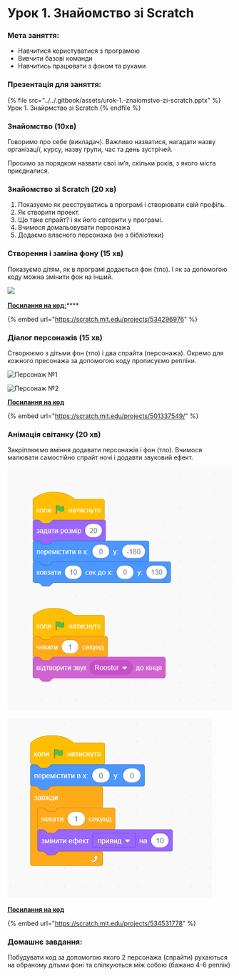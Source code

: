 # Урок 1. Знайомство зі Scratch

### Мета заняття:

* Навчитися користуватися з програмою
* Вивчити базові команди
* Навчитись працювати з фоном та рухами

### Презентація для заняття:

{% file src="../../.gitbook/assets/urok-1.-znaiomstvo-zi-scratch.pptx" %}
Урок 1. Знайрмство зі Scratch
{% endfile %}

### **Знайомство (10хв)**

Говоримо про себе (викладач). Важливо назватися, нагадати назву організації, курсу, назву групи, час та день зустрічей.

Просимо за порядком назвати свої ім’я, скільки років, з якого міста приєдналися.

### Знайомство зі Scratch (20 хв)

1. Показуємо як реєструватись в програмі і створювати свій профіль.
2. Як створити проект.
3. Що таке спрайт? і як його свторити у програмі.
4. Вчимося домальовувати персонажа
5. Додаємо власного персонажа (не з бібліотеки)

### Створення і заміна фону (15 хв)

Показуємо дітям, як в програмі додається фон (тло). І як за допомогою коду можна змінити фон на інший.

![](../../.gitbook/assets/scratch\_lesson1\_background.png)

[**Посилання на код:**](https://scratch.mit.edu/projects/534296976)****

{% embed url="https://scratch.mit.edu/projects/534296976" %}

### Діалог персонажів (15 хв)

Створюємо з дітьми фон (тло) і два спрайта (персонажа). Окремо для кожного пресонажа за допомогою коду прописуємо репліки.&#x20;

![Персонаж №1](../../.gitbook/assets/scratch\_lesson1\_player1.png)

![Персонаж №2](../../.gitbook/assets/scratch\_lesson1\_player2.png)

****[**Посилання на код**](https://scratch.mit.edu/projects/501337549/)****

{% embed url="https://scratch.mit.edu/projects/501337549/" %}

### Анімація світанку (20 хв)

Закріплюємо вміння додавати персонажів і фон (тло). Вчимося малювати самостійно спрайт ночі і додавти звуковий ефект.&#x20;

![Спрайт Сонце](<../../.gitbook/assets/image (2).png>)

![Спрайт Ніч](<../../.gitbook/assets/image (1).png>)

****[**Посилання на код**](https://scratch.mit.edu/projects/534531778)****

{% embed url="https://scratch.mit.edu/projects/534531778" %}

### Домашнє завдання:

Побудувати код за допомогою якого 2 персонажа (спрайти) рухаються на обраному дітьми фоні та спілкуються між собою (бажано 4-6 реплік)
